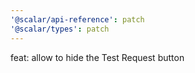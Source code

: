 ```yaml
---
'@scalar/api-reference': patch
'@scalar/types': patch
---
```


feat: allow to hide the Test Request button
